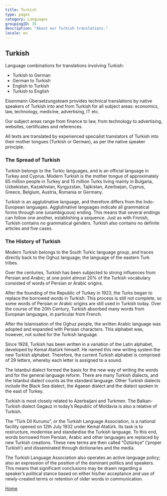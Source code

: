```yaml
---
title: Turkish
type: pages
category: Languages
groupingID: 35
description: "About our Turkish translations."
locale: en
---
```


## Turkish

Language combinations for translations involving Turkish:
- Turkish to German
- German to Turkish
- English to Turkish
- Turkish to English

Eisenmann Übersetzungsteam provides technical translations by native speakers of Turkish into and from Turkish for all subject areas: economics, law, technology, medicine, advertising, IT etc.

Our subject areas range from finance to law, from technology to advertising, websites, certificates and references.

All texts are translated by experienced specialist translators of Turkish into their mother tongues (Turkish or German), as per the native speaker principle.

### The Spread of Turkish
Turkish belongs to the Turkic languages, and is an official language in Turkey and Cyprus. Modern Turkish is the mother tongue of approximately 65 million people in Turkey and 15 million Turks living mainly in Bulgaria, Uzbekistan, Kazakhstan, Kyrgyzstan, Tajikistan, Azerbaijan, Cyprus, Greece, Belgium, Austria, Romania or Germany.

Turkish is an agglutinative language, and therefore differs from the Indo-European languages. Agglutinative languages indicate all grammatical forms through one (unambiguous) ending. This means that several endings can follow one another, establishing a sequence. Just as with Finnish, Turkish contains no grammatical genders. Turkish also contains no definite articles and five cases.

### The History of Turkish
Modern Turkish belongs to the South Turkic language group, and traces directly back to the Oghuz language; the language of the eastern Turk tribes.

Over the centuries, Turkish has been subjected to strong influences from Persian and Arabic; at one point almost 20% of the Turkish vocabulary consisted of words of Persian or Arabic origins.

After the founding of the Republic of Turkey in 1923, the Turks began to replace the borrowed words in Turkish. This process is still not complete, so some words of Persian or Arabic origins are still used in Turkish today. Over the course of the 20th Century, Turkish absorbed many words from European languages, in particular from French.

After the Islamisation of the Oghuz people, the written Arabic language was adopted and expanded with Persian characters. This alphabet was, however, not suited for the Turkish language.

Since 1928, Turkish has been written in a variation of the Latin alphabet, developed by Kemal Atatürk himself. He named this new writing system the new Turkish alphabet. Therefore, the current Turkish alphabet is comprised of 29 letters, whereby each letter is assigned to a sound.

The Istanbul dialect formed the basis for the new way of writing the words and for the general language reform. There are many Turkish dialects, and the Istanbul dialect counts as the standard language. Other Turkish dialects include the Black Sea dialect, the Agaean dialect and the dialect spoken in the east of Turkey.

Turkish is most closely related to Azerbaijani and Turkmen. The Balkan-Turkish dialect Gagauz in today’s Republic of Moldavia is also a relative of Turkish.

The “Türk Dil Kurumu”, or the Turkish Language Association, is a national facility opened on 12th July 1932 under Kemal Atatürk. Its task is to restructure, modernise and standardise the Turkish language. To this end, words borrowed from Persian, Arabic and other languages are replaced by new Turkish creations. These new terms are then called “Öztürkçe“ (‘proper Turkish’) and disseminated through dictionaries and the media.

The Turkish Language Association also operates an active language policy; also an expression of the position of the dominant politics and speakers. This means that significant conclusions may be drawn regarding a speaker’s political stance based on either his/her acceptance and use of newly-created terms or retention of older words in communication.

[Home](/about/landing)
